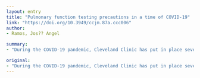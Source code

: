 ```yaml
---
layout: entry
title: "Pulmonary function testing precautions in a time of COVID-19"
link: "https://doi.org/10.3949/ccjm.87a.ccc006"
author:
- Ramos, Jos?? Angel

summary:
- "During the COVID-19 pandemic, Cleveland Clinic has put in place several pulmonary function testing precautions to reduce the risk of infection. Precautions include use of personal protective equipment, reducing exposure to aerosolized particles, conserve scare medications, consolidate testing, and defer testing. Cleveland Clinic puts precautions in place to reduce risk of infections. Prevention includes use of essential testing, wear protective equipment. Defer testing, manage virtually by phone conference."

original:
- "During the COVID-19 pandemic, Cleveland Clinic has put in place several pulmonary function testing precautions to reduce the risk of infection. Precautions include efforts to perform only essential testing, wear personal protective equipment, reduce exposure to aerosolized particles, manage virtually by phone conference, conserve scare medications, clean equipment as recommended, consolidate testing, and defer testing."
---
```


